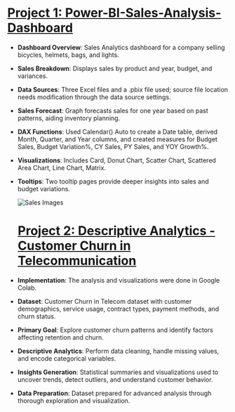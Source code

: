 # [Project 1: Power-BI-Sales-Analysis-Dashboard](https://github.com/BharathRasamadugu/Power-BI-Sales-Analysis-Dashboard)

- **Dashboard Overview**: Sales Analytics dashboard for a company selling bicycles, helmets, bags, and lights.
- **Sales Breakdown**: Displays sales by product and year, budget, and variances.
- **Data Sources**: Three Excel files and a .pbix file used; source file location needs modification through the data source settings.
- **Sales Forecast**: Graph forecasts sales for one year based on past patterns, aiding inventory planning.
- **DAX Functions**: Used Calendar() Auto to create a Date table, derived Month, Quarter, and Year columns, and created measures for Budget Sales, Budget Variation%, CY Sales, PY Sales, and YOY Growth%.
- **Visualizations**: Includes Card, Donut Chart, Scatter Chart, Scattered Area Chart, Line Chart, Matrix.
- **Tooltips**: Two tooltip pages provide deeper insights into sales and budget variations.

  ![Sales Images](https://github.com/user-attachments/assets/2a33f877-afd4-495d-9122-0a3d2f29d45a)


  # [Project 2: Descriptive Analytics - Customer Churn in Telecommunication](https://github.com/BharathRasamadugu/Descriptive-Analytics-Customer-Churn-in-Telecommunication-)
- **Implementation**: The analysis and visualizations were done in Google Colab.
- **Dataset**: Customer Churn in Telecom dataset with customer demographics, service usage, contract types, payment methods, and churn status.
- **Primary Goal**: Explore customer churn patterns and identify factors affecting retention and churn.
- **Descriptive Analytics**: Perform data cleaning, handle missing values, and encode categorical variables.
- **Insights Generation**: Statistical summaries and visualizations used to uncover trends, detect outliers, and understand customer behavior.
- **Data Preparation**: Dataset prepared for advanced analysis through thorough exploration and visualization.
